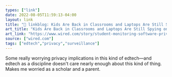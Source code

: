 ```yaml
---
types: ["link"]
date: 2022-08-05T11:59:13-04:00
layout: link
title: "🔗 linkblog: Kids Are Back in Classrooms and Laptops Are Still Spying on Them'"
art_title: "Kids Are Back in Classrooms and Laptops Are Still Spying on Them"
art_link: "https://www.wired.com/story/student-monitoring-software-privacy-in-schools/"
source: ["wired.com"]
tags: ["edtech","privacy","surveillance"]
---
```

Some really worrying privacy implications in this kind of edtech—and edtech as a discipline doesn't care nearly enough about this kind of thing. Makes me worried as a scholar and a parent.
 

